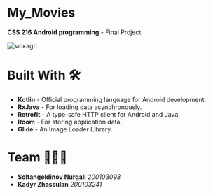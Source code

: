 # My_Movies
**CSS 216 Android programming** - Final Project
 
 
  ![мокаgп](https://user-images.githubusercontent.com/91144936/198847885-700fd2c3-953d-4d70-93f2-69bddfca0c69.png)

# Built With 🛠
+ **Kotlin** - Official programming language for Android development. 
+ **RxJava** - For loading data asynchronously.
+ **Retrofit** - A type-safe HTTP client for Android and Java.
+ **Room** - For storing application data.
+ **Glide** - An Image Loader Library.

# Team 👨‍👨‍👦
+ **Soltangeldinov Nurgali**  *200103098*
+ **Kadyr Zhassulan**  *200103241*

